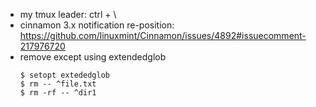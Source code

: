 - my tmux leader: ctrl + \
- cinnamon 3.x  notification re-position: https://github.com/linuxmint/Cinnamon/issues/4892#issuecomment-217976720
- remove except using extendedglob
    ```
    $ setopt extededglob
    $ rm -- ^file.txt
    $ rm -rf -- ^dir1
    ```
